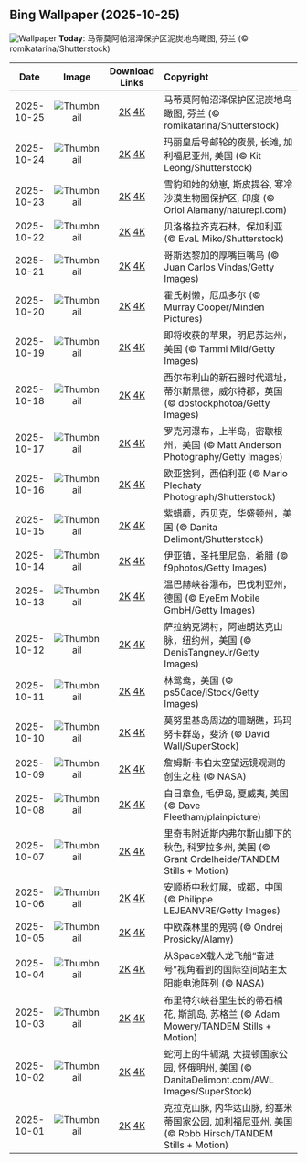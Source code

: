 ## Bing Wallpaper (2025-10-25)

![Wallpaper](https://cn.bing.com/th?id=OHR.MartimoaapaFinland_ZH-CN1066271356_UHD.jpg&w=1024) **Today**: 马蒂莫阿帕沼泽保护区泥炭地鸟瞰图, 芬兰 (© romikatarina/Shutterstock)

|    Date    |                                               Image                                                |                                                                                      Download Links                                                                                       | Copyright                                                                                            |
| :--------: | :------------------------------------------------------------------------------------------------: | :---------------------------------------------------------------------------------------------------------------------------------------------------------------------------------------: | :--------------------------------------------------------------------------------------------------- |
| 2025-10-25 | ![Thumbnail](https://cn.bing.com/th?id=OHR.MartimoaapaFinland_ZH-CN1066271356_UHD.jpg&w=384&h=216) | [2K](https://cn.bing.com/th?id=OHR.MartimoaapaFinland_ZH-CN1066271356_UHD.jpg&w=2560&h=1440) [4K](https://cn.bing.com/th?id=OHR.MartimoaapaFinland_ZH-CN1066271356_UHD.jpg&w=3840&h=2160) | 马蒂莫阿帕沼泽保护区泥炭地鸟瞰图, 芬兰 (© romikatarina/Shutterstock)                                |
| 2025-10-24 |     ![Thumbnail](https://cn.bing.com/th?id=OHR.QueenMary_ZH-CN0468294074_UHD.jpg&w=384&h=216)      |          [2K](https://cn.bing.com/th?id=OHR.QueenMary_ZH-CN0468294074_UHD.jpg&w=2560&h=1440) [4K](https://cn.bing.com/th?id=OHR.QueenMary_ZH-CN0468294074_UHD.jpg&w=3840&h=2160)          | 玛丽皇后号邮轮的夜景, 长滩, 加利福尼亚州, 美国 (© Kit Leong/Shutterstock)                           |
| 2025-10-23 |    ![Thumbnail](https://cn.bing.com/th?id=OHR.SnowLeopard_ZH-CN6644701381_UHD.jpg&w=384&h=216)     |        [2K](https://cn.bing.com/th?id=OHR.SnowLeopard_ZH-CN6644701381_UHD.jpg&w=2560&h=1440) [4K](https://cn.bing.com/th?id=OHR.SnowLeopard_ZH-CN6644701381_UHD.jpg&w=3840&h=2160)        | 雪豹和她的幼崽, 斯皮提谷, 寒冷沙漠生物圈保护区, 印度 (© Oriol Alamany/naturepl.com)                 |
| 2025-10-22 |   ![Thumbnail](https://cn.bing.com/th?id=OHR.BulgariaRocks_ZH-CN0234903972_UHD.jpg&w=384&h=216)    |      [2K](https://cn.bing.com/th?id=OHR.BulgariaRocks_ZH-CN0234903972_UHD.jpg&w=2560&h=1440) [4K](https://cn.bing.com/th?id=OHR.BulgariaRocks_ZH-CN0234903972_UHD.jpg&w=3840&h=2160)      | 贝洛格拉齐克石林，保加利亚 (© EvaL Miko/Shutterstock)                                               |
| 2025-10-21 |    ![Thumbnail](https://cn.bing.com/th?id=OHR.ToucanForest_ZH-CN0072036253_UHD.jpg&w=384&h=216)    |       [2K](https://cn.bing.com/th?id=OHR.ToucanForest_ZH-CN0072036253_UHD.jpg&w=2560&h=1440) [4K](https://cn.bing.com/th?id=OHR.ToucanForest_ZH-CN0072036253_UHD.jpg&w=3840&h=2160)       | 哥斯达黎加的厚嘴巨嘴鸟 (© Juan Carlos Vindas/Getty Images)                                          |
| 2025-10-20 |   ![Thumbnail](https://cn.bing.com/th?id=OHR.HoffmansSloth_ZH-CN7563408641_UHD.jpg&w=384&h=216)    |      [2K](https://cn.bing.com/th?id=OHR.HoffmansSloth_ZH-CN7563408641_UHD.jpg&w=2560&h=1440) [4K](https://cn.bing.com/th?id=OHR.HoffmansSloth_ZH-CN7563408641_UHD.jpg&w=3840&h=2160)      | 霍氏树懒，厄瓜多尔 (© Murray Cooper/Minden Pictures)                                                |
| 2025-10-19 |    ![Thumbnail](https://cn.bing.com/th?id=OHR.AppleHarvest_ZH-CN7317228007_UHD.jpg&w=384&h=216)    |       [2K](https://cn.bing.com/th?id=OHR.AppleHarvest_ZH-CN7317228007_UHD.jpg&w=2560&h=1440) [4K](https://cn.bing.com/th?id=OHR.AppleHarvest_ZH-CN7317228007_UHD.jpg&w=3840&h=2160)       | 即将收获的苹果，明尼苏达州，美国 (© Tammi Mild/Getty Images)                                        |
| 2025-10-18 |    ![Thumbnail](https://cn.bing.com/th?id=OHR.SilburyHill_ZH-CN6666447580_UHD.jpg&w=384&h=216)     |        [2K](https://cn.bing.com/th?id=OHR.SilburyHill_ZH-CN6666447580_UHD.jpg&w=2560&h=1440) [4K](https://cn.bing.com/th?id=OHR.SilburyHill_ZH-CN6666447580_UHD.jpg&w=3840&h=2160)        | 西尔布利山的新石器时代遗址，蒂尔斯黑德，威尔特郡，英国 (© dbstockphotoa/Getty Images)               |
| 2025-10-17 |   ![Thumbnail](https://cn.bing.com/th?id=OHR.RockRiverFalls_ZH-CN6532185546_UHD.jpg&w=384&h=216)   |     [2K](https://cn.bing.com/th?id=OHR.RockRiverFalls_ZH-CN6532185546_UHD.jpg&w=2560&h=1440) [4K](https://cn.bing.com/th?id=OHR.RockRiverFalls_ZH-CN6532185546_UHD.jpg&w=3840&h=2160)     | 罗克河瀑布，上半岛，密歇根州，美国 (© Matt Anderson Photography/Getty Images)                       |
| 2025-10-16 |    ![Thumbnail](https://cn.bing.com/th?id=OHR.SiberianLynx_ZH-CN0749166653_UHD.jpg&w=384&h=216)    |       [2K](https://cn.bing.com/th?id=OHR.SiberianLynx_ZH-CN0749166653_UHD.jpg&w=2560&h=1440) [4K](https://cn.bing.com/th?id=OHR.SiberianLynx_ZH-CN0749166653_UHD.jpg&w=3840&h=2160)       | 欧亚猞猁，西伯利亚 (© Mario Plechaty Photograph/Shutterstock)                                       |
| 2025-10-15 |  ![Thumbnail](https://cn.bing.com/th?id=OHR.AmethystLaccaria_ZH-CN0643667280_UHD.jpg&w=384&h=216)  |   [2K](https://cn.bing.com/th?id=OHR.AmethystLaccaria_ZH-CN0643667280_UHD.jpg&w=2560&h=1440) [4K](https://cn.bing.com/th?id=OHR.AmethystLaccaria_ZH-CN0643667280_UHD.jpg&w=3840&h=2160)   | 紫蜡蘑，西贝克，华盛顿州，美国 (© Danita Delimont/Shutterstock)                                     |
| 2025-10-14 |    ![Thumbnail](https://cn.bing.com/th?id=OHR.OiaSantorini_ZH-CN0531650189_UHD.jpg&w=384&h=216)    |       [2K](https://cn.bing.com/th?id=OHR.OiaSantorini_ZH-CN0531650189_UHD.jpg&w=2560&h=1440) [4K](https://cn.bing.com/th?id=OHR.OiaSantorini_ZH-CN0531650189_UHD.jpg&w=3840&h=2160)       | 伊亚镇，圣托里尼岛，希腊 (© f9photos/Getty Images)                                                  |
| 2025-10-13 | ![Thumbnail](https://cn.bing.com/th?id=OHR.HinterseeWaterfall_ZH-CN0432994081_UHD.jpg&w=384&h=216) | [2K](https://cn.bing.com/th?id=OHR.HinterseeWaterfall_ZH-CN0432994081_UHD.jpg&w=2560&h=1440) [4K](https://cn.bing.com/th?id=OHR.HinterseeWaterfall_ZH-CN0432994081_UHD.jpg&w=3840&h=2160) | 温巴赫峡谷瀑布，巴伐利亚州，德国 (© EyeEm Mobile GmbH/Getty Images)                                 |
| 2025-10-12 |    ![Thumbnail](https://cn.bing.com/th?id=OHR.SaranacLake_ZH-CN0224689397_UHD.jpg&w=384&h=216)     |        [2K](https://cn.bing.com/th?id=OHR.SaranacLake_ZH-CN0224689397_UHD.jpg&w=2560&h=1440) [4K](https://cn.bing.com/th?id=OHR.SaranacLake_ZH-CN0224689397_UHD.jpg&w=3840&h=2160)        | 萨拉纳克湖村，阿迪朗达克山脉，纽约州，美国 (© DenisTangneyJr/Getty Images)                          |
| 2025-10-11 |    ![Thumbnail](https://cn.bing.com/th?id=OHR.WoodDuckHen_ZH-CN9558916773_UHD.jpg&w=384&h=216)     |        [2K](https://cn.bing.com/th?id=OHR.WoodDuckHen_ZH-CN9558916773_UHD.jpg&w=2560&h=1440) [4K](https://cn.bing.com/th?id=OHR.WoodDuckHen_ZH-CN9558916773_UHD.jpg&w=3840&h=2160)        | 林鸳鸯，美国 (© ps50ace/iStock/Getty Images)                                                        |
| 2025-10-10 |    ![Thumbnail](https://cn.bing.com/th?id=OHR.MonurikiFiji_ZH-CN9178115886_UHD.jpg&w=384&h=216)    |       [2K](https://cn.bing.com/th?id=OHR.MonurikiFiji_ZH-CN9178115886_UHD.jpg&w=2560&h=1440) [4K](https://cn.bing.com/th?id=OHR.MonurikiFiji_ZH-CN9178115886_UHD.jpg&w=3840&h=2160)       | 莫努里基岛周边的珊瑚礁，玛玛努卡群岛，斐济 (© David Wall/SuperStock)                                |
| 2025-10-09 |    ![Thumbnail](https://cn.bing.com/th?id=OHR.WebbPillars_ZH-CN9054137596_UHD.jpg&w=384&h=216)     |        [2K](https://cn.bing.com/th?id=OHR.WebbPillars_ZH-CN9054137596_UHD.jpg&w=2560&h=1440) [4K](https://cn.bing.com/th?id=OHR.WebbPillars_ZH-CN9054137596_UHD.jpg&w=3840&h=2160)        | ‌詹姆斯·韦伯太空望远镜观测的创生之柱 (© NASA)                                                       |
| 2025-10-08 |   ![Thumbnail](https://cn.bing.com/th?id=OHR.OctopusCyanea_ZH-CN8948609460_UHD.jpg&w=384&h=216)    |      [2K](https://cn.bing.com/th?id=OHR.OctopusCyanea_ZH-CN8948609460_UHD.jpg&w=2560&h=1440) [4K](https://cn.bing.com/th?id=OHR.OctopusCyanea_ZH-CN8948609460_UHD.jpg&w=3840&h=2160)      | 白日章鱼, 毛伊岛, 夏威夷, 美国 (© Dave Fleetham/plainpicture)                                       |
| 2025-10-07 |   ![Thumbnail](https://cn.bing.com/th?id=OHR.RidgwayAspens_ZH-CN8735375502_UHD.jpg&w=384&h=216)    |      [2K](https://cn.bing.com/th?id=OHR.RidgwayAspens_ZH-CN8735375502_UHD.jpg&w=2560&h=1440) [4K](https://cn.bing.com/th?id=OHR.RidgwayAspens_ZH-CN8735375502_UHD.jpg&w=3840&h=2160)      | 里奇韦附近斯内弗尔斯山脚下的秋色, 科罗拉多州, 美国 (© Grant Ordelheide/TANDEM Stills + Motion)      |
| 2025-10-06 |    ![Thumbnail](https://cn.bing.com/th?id=OHR.AnshunBridge_ZH-CN8392458102_UHD.jpg&w=384&h=216)    |       [2K](https://cn.bing.com/th?id=OHR.AnshunBridge_ZH-CN8392458102_UHD.jpg&w=2560&h=1440) [4K](https://cn.bing.com/th?id=OHR.AnshunBridge_ZH-CN8392458102_UHD.jpg&w=3840&h=2160)       | 安顺桥中秋灯展，成都，中国 (© Philippe LEJEANVRE/Getty Images)                                      |
| 2025-10-05 |     ![Thumbnail](https://cn.bing.com/th?id=OHR.TeacherOwl_ZH-CN8289875605_UHD.jpg&w=384&h=216)     |         [2K](https://cn.bing.com/th?id=OHR.TeacherOwl_ZH-CN8289875605_UHD.jpg&w=2560&h=1440) [4K](https://cn.bing.com/th?id=OHR.TeacherOwl_ZH-CN8289875605_UHD.jpg&w=3840&h=2160)         | 中欧森林里的鬼鸮 (© Ondrej Prosicky/Alamy)                                                          |
| 2025-10-04 |  ![Thumbnail](https://cn.bing.com/th?id=OHR.DragonEndeavour_ZH-CN8160066040_UHD.jpg&w=384&h=216)   |    [2K](https://cn.bing.com/th?id=OHR.DragonEndeavour_ZH-CN8160066040_UHD.jpg&w=2560&h=1440) [4K](https://cn.bing.com/th?id=OHR.DragonEndeavour_ZH-CN8160066040_UHD.jpg&w=3840&h=2160)    | 从SpaceX载人龙飞船“奋进号”视角看到的国际空间站主太阳能电池阵列 (© NASA)                             |
| 2025-10-03 |    ![Thumbnail](https://cn.bing.com/th?id=OHR.SkyeHeather_ZH-CN2820283990_UHD.jpg&w=384&h=216)     |        [2K](https://cn.bing.com/th?id=OHR.SkyeHeather_ZH-CN2820283990_UHD.jpg&w=2560&h=1440) [4K](https://cn.bing.com/th?id=OHR.SkyeHeather_ZH-CN2820283990_UHD.jpg&w=3840&h=2160)        | 布里特尔峡谷里生长的帚石楠花, 斯凯岛, 苏格兰 (© Adam Mowery/TANDEM Stills + Motion)                 |
| 2025-10-02 |     ![Thumbnail](https://cn.bing.com/th?id=OHR.OxbowBend_ZH-CN7211791969_UHD.jpg&w=384&h=216)      |          [2K](https://cn.bing.com/th?id=OHR.OxbowBend_ZH-CN7211791969_UHD.jpg&w=2560&h=1440) [4K](https://cn.bing.com/th?id=OHR.OxbowBend_ZH-CN7211791969_UHD.jpg&w=3840&h=2160)          | 蛇河上的牛轭湖, 大提顿国家公园, 怀俄明州, 美国 (© DanitaDelimont.com/AWL Images/SuperStock)         |
| 2025-10-01 |   ![Thumbnail](https://cn.bing.com/th?id=OHR.YosemiteClark_ZH-CN7179533292_UHD.jpg&w=384&h=216)    |      [2K](https://cn.bing.com/th?id=OHR.YosemiteClark_ZH-CN7179533292_UHD.jpg&w=2560&h=1440) [4K](https://cn.bing.com/th?id=OHR.YosemiteClark_ZH-CN7179533292_UHD.jpg&w=3840&h=2160)      | 克拉克山脉, 内华达山脉, 约塞米蒂国家公园, 加利福尼亚州, 美国 (© Robb Hirsch/TANDEM Stills + Motion) |
